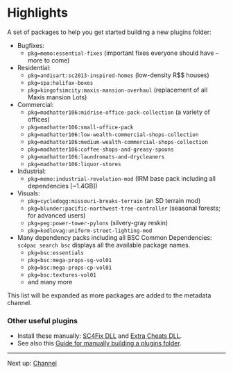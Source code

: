 # Highlights

A set of packages to help you get started building a new plugins folder:

- Bugfixes:
  * `pkg=memo:essential-fixes` (important fixes everyone should have – more to come)
- Residential:
  * `pkg=andisart:sc2013-inspired-homes` (low-density R$$ houses)
  * `pkg=spa:halifax-boxes`
  * `pkg=kingofsimcity:maxis-mansion-overhaul` (replacement of all Maxis mansion Lots)
- Commercial:
  * `pkg=madhatter106:midrise-office-pack-collection` (a variety of offices)
  * `pkg=madhatter106:small-office-pack`
  * `pkg=madhatter106:low-wealth-commercial-shops-collection`
  * `pkg=madhatter106:medium-wealth-commercial-shops-collection`
  * `pkg=madhatter106:coffee-shops-and-greasy-spoons`
  * `pkg=madhatter106:laundromats-and-drycleaners`
  * `pkg=madhatter106:liquor-stores`
- Industrial:
  * `pkg=memo:industrial-revolution-mod` (IRM base pack including all dependencies [~1.4GB])
- Visuals:
  * `pkg=cycledogg:missouri-breaks-terrain` (an SD terrain mod)
  * `pkg=blunder:pacific-northwest-tree-controller` (seasonal forests; for advanced users)
  * `pkg=peg:power-tower-pylons` (silvery-gray reskin)
  * `pkg=kodlovag:uniform-street-lighting-mod`
- Many dependency packs including all BSC Common Dependencies: `sc4pac search bsc` displays all the available package names.
  - `pkg=bsc:essentials`
  - `pkg=bsc:mega-props-sg-vol01`
  - `pkg=bsc:mega-props-cp-vol01`
  - `pkg=bsc:textures-vol01`
  - and many more

This list will be expanded as more packages are added to the metadata channel.

### Other useful plugins

- Install these manually:
  [SC4Fix DLL](https://community.simtropolis.com/files/file/30883-sc4fix-third-party-patches-for-sc4/) and
  [Extra Cheats DLL](https://community.simtropolis.com/files/file/31350-simmasters-extra-cheats-dll/).
- See also this
  [Guide for manually building a plugins folder](https://community.simtropolis.com/forums/topic/75599-indiana-joe-and-the-quest-for-the-ultimate-plugins-folder/).


---
Next up: [Channel](channel/ ':target=_self')
